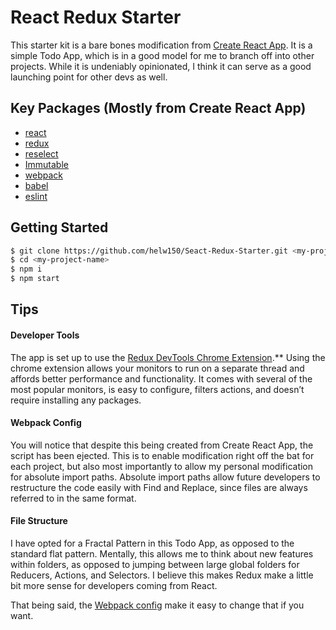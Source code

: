 # React Redux Starter

This starter kit is a bare bones modification from [Create React App](https://github.com/facebookincubator/create-react-app). It is a simple Todo App, which is in a good model for me to branch off into other projects. While it is undeniably opinionated, I think it can serve as a good launching point for other devs as well.

## Key Packages (Mostly from Create React App)
* [react](https://github.com/facebook/react)
* [redux](https://github.com/rackt/redux)
* [reselect](https://github.com/reactjs/reselect)
* [Immutable](https://facebook.github.io/immutable-js/)
* [webpack](https://github.com/webpack/webpack)
* [babel](https://github.com/babel/babel)
* [eslint](http://eslint.org)

## Getting Started
```bash
$ git clone https://github.com/helw150/Seact-Redux-Starter.git <my-project-name>
$ cd <my-project-name>
$ npm i
$ npm start
```
## Tips
#### Developer Tools
The app is set up to use the [Redux DevTools Chrome Extension](https://chrome.google.com/webstore/detail/redux-devtools/lmhkpmbekcpmknklioeibfkpmmfibljd).**
Using the chrome extension allows your monitors to run on a separate thread and affords better performance and functionality. It comes with several of the most popular monitors, is easy to configure, filters actions, and doesn’t require installing any packages.

#### Webpack Config
You will notice that despite this being created from Create React App, the script has been ejected. This is to enable modification right off the bat for each project, but also most importantly to allow my personal modification for absolute import paths. Absolute import paths allow future developers to restructure the code easily with Find and Replace, since files are always referred to in the same format.

#### File Structure
I have opted for a Fractal Pattern in this Todo App, as opposed to the standard flat pattern. Mentally, this allows me to think about new features within folders, as opposed to jumping between large global folders for Reducers, Actions, and Selectors. I believe this makes Redux make a little bit more sense for developers coming from React.

That being said, the [Webpack config](#webpack-config) make it easy to change that if you want.
